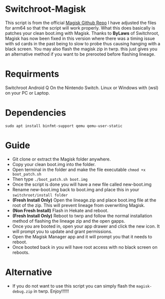 # Switchroot-Magisk

This script is from the official [Magisk Github Repo](https://github.com/topjohnwu/Magisk)  I have adjusted the files for arm64 so that the script will work properly. What this does basically is patches your clean boot.img with Magisk. Thanks to **ByLaws** of Switchroot, Magisk has now been fixed in this version where there was a timing issue with sd cards in the past being to slow to probe thus causing hanging with a black screen. You may also flash the magisk zip in twrp.  this just gives you an alternative method if you want to be prerooted before flashing lineage.

# Requirments

Switchroot Android Q On the Nintendo Switch. Linux or Windows with (wsl) on your PC or Laptop.

# Dependencies 

```sudo apt install binfmt-support qemu qemu-user-static```

# Guide

- Git clone or extract the Magisk folder anywhere.
- Copy your clean boot.img into the folder.
- Open terminal in the folder and make the file executable ```chmod +x boot_patch.sh``` 
- Then type ```./boot_patch.sh boot.img```
- Once the script is done you will have a new file called new-boot.img
- Rename new-boot.img back to boot.img and place this in your `switchroot/install folder`
- **(Fresh Install Only)** Open the lineage.zip and place boot.img file at the root of the zip.  This will prevent lineage from overwriting Magisk.
- **(Non Fresh Install)**  Flash in Hekate and reboot. 
- **(Fresh Install Only)** Reboot to twrp and follow the normal installation method of flashing the lineage zip and the open gapps.
- Once you are booted in, open your app drawer and click the new icon.  It will prompt you to update and grant permissions.
- Open the Magisk Manager app and it will prompt you that it needs to reboot.
- Once booted back in you will have root access with no black screen on reboots.

# Alternative

- If you do not want to use this script you can simply flash the ``magisk-debug.zip`` in twrp.  Enjoy!!!!!!
